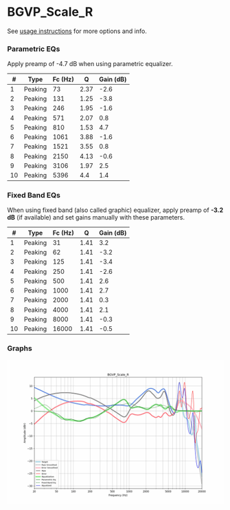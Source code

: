 # BGVP_Scale_R
See [usage instructions](https://github.com/jaakkopasanen/AutoEq#usage) for more options and info.

### Parametric EQs
Apply preamp of -4.7 dB when using parametric equalizer.

|   # | Type    |   Fc (Hz) |    Q |   Gain (dB) |
|-----|---------|-----------|------|-------------|
|   1 | Peaking |        73 | 2.37 |        -2.6 |
|   2 | Peaking |       131 | 1.25 |        -3.8 |
|   3 | Peaking |       246 | 1.95 |        -1.6 |
|   4 | Peaking |       571 | 2.07 |         0.8 |
|   5 | Peaking |       810 | 1.53 |         4.7 |
|   6 | Peaking |      1061 | 3.88 |        -1.6 |
|   7 | Peaking |      1521 | 3.55 |         0.8 |
|   8 | Peaking |      2150 | 4.13 |        -0.6 |
|   9 | Peaking |      3106 | 1.97 |         2.5 |
|  10 | Peaking |      5396 | 4.4  |         1.4 |

### Fixed Band EQs
When using fixed band (also called graphic) equalizer, apply preamp of **-3.2 dB** (if available) and set gains manually with these parameters.

|   # | Type    |   Fc (Hz) |    Q |   Gain (dB) |
|-----|---------|-----------|------|-------------|
|   1 | Peaking |        31 | 1.41 |         3.2 |
|   2 | Peaking |        62 | 1.41 |        -3.2 |
|   3 | Peaking |       125 | 1.41 |        -3.4 |
|   4 | Peaking |       250 | 1.41 |        -2.6 |
|   5 | Peaking |       500 | 1.41 |         2.6 |
|   6 | Peaking |      1000 | 1.41 |         2.7 |
|   7 | Peaking |      2000 | 1.41 |         0.3 |
|   8 | Peaking |      4000 | 1.41 |         2.1 |
|   9 | Peaking |      8000 | 1.41 |        -0.3 |
|  10 | Peaking |     16000 | 1.41 |        -0.5 |

### Graphs
![](./BGVP_Scale_R.png)

